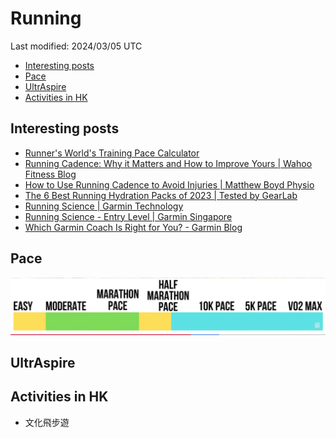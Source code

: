 # Running

Last modified: 2024/03/05 UTC

- [Interesting posts](#interesting-posts)
- [Pace](#pace)
- [UltrAspire](#ultraspire)
- [Activities in HK](#activities-in-hk)

## Interesting posts

- [Runner's World's Training Pace Calculator](https://assets.hearstapps.com/rwtools/rws-training-pace-calculator.html)
- [Running Cadence: Why it Matters and How to Improve Yours \| Wahoo Fitness Blog](https://www.wahoofitness.com/blog/running-cadence-why-it-matters-and-how-to-improve-yours/)
- [How to Use Running Cadence to Avoid Injuries \| Matthew Boyd Physio](https://matthewboydphysio.com/use-running-cadence-avoid-injuries/)
- [The 6 Best Running Hydration Packs of 2023 \| Tested by GearLab](https://www.outdoorgearlab.com/topics/fitness/best-hydration-pack-for-running)
- [Running Science \| Garmin Technology](https://www.garmin.com/en-US/garmin-technology/running-science/)
- [Running Science - Entry Level \| Garmin Singapore](https://www.garmin.com.sg/minisite/garmin-technology/running/entry-level/)
- [Which Garmin Coach Is Right for You? - Garmin Blog](https://www.garmin.com/en-SG/blog/which-garmin-coach-is-right-for-you/)

## Pace

![The FOD Runner: Asics Novablast 3 Review After 300 Miles (WOW)](attachments/running/pace.png)

## UltrAspire

## Activities in HK

- 文化飛步遊
